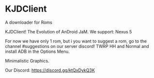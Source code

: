 # KJDClient
A downloader for Roms

KJDClient! The Evolution of AnDroid JaM.
We support: Nexus 5

For now we have only 1 rom, but i you want to suggest a rom, go to the channel #suggestions on our server discord!
TWRP HH and Normal and install ADB in the Options Menu.

Minimalistic Graphics.

Our Discord:
https://discord.gg/ktQxDykQ3K
